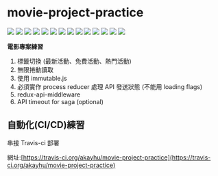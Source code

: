 # movie-project-practice

[![](https://travis-ci.org/akayhu/movie-project-practice.svg?branch=master)](https://travis-ci.org/akayhu/movie-project-practice)
[![](https://img.shields.io/badge/開發環境-create--react--app-critical.svg)](https://github.com/facebook/create-react-app)
[![](https://img.shields.io/badge/開發語言-React%20v16.8.1-green.svg)](https://reactjs.org)
[![](https://img.shields.io/badge/dependencies-Redux%20v4.0.1-blue.svg)](https://redux.js.org/)
[![](https://img.shields.io/badge/dependencies-react--redux%20v6.0.0-blue.svg)](https://react-redux.js.org/)
[![](https://img.shields.io/badge/dependencies-react--router%20v4.3.1-blue.svg)](https://reacttraining.com/react-router/)
[![](https://img.shields.io/badge/dependencies-redux--api--middleware%20v3.0.1-blue.svg)](https://github.com/agraboso/redux-api-middleware)
[![](https://img.shields.io/badge/dependencies-immutable%20v4.0.0--rc.12-blue.svg)](https://github.com/immutable-js/immutable-js)
[![](https://img.shields.io/badge/dependencies-redux--immutable%20v4.0.0-blue.svg)](https://github.com/gajus/redux-immutable)
[![](https://img.shields.io/badge/dependencies-redux--saga%20v1.0.1-blue.svg)](https://redux-saga.js.org/)
[![](https://img.shields.io/badge/dependencies-prop--types%20v15.7.0-blue.svg)](https://github.com/facebook/prop-types)
[![](https://img.shields.io/badge/dependencies-antd%20v3.13.2-blue.svg)](https://ant.design/index-cn)
[![](https://img.shields.io/badge/dependencies-styled--components%20v4.1.3-blue.svg)](https://www.styled-components.com/)
[![](https://img.shields.io/badge/dependencies-moment%20v2.24.0-blue.svg)](https://momentjs.com/docs/)

**電影專案練習**

1. 標籤切換 (最新活動、免費活動、熱門活動)
2. 無限捲動讀取
3. 使用 immutable.js
4. 必須實作 process reducer 處理 API 發送狀態 (不能用 loading flags)
5. redux-api-middleware
6. API timeout for saga (optional)

## 自動化(CI/CD)練習

串接 Travis-ci 部署

網址:[https://travis-ci.org/akayhu/movie-project-practice](https://travis-ci.org/akayhu/movie-project-practice)